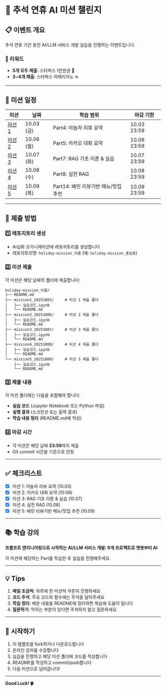 # 🎊 추석 연휴 AI 미션 챌린지

## 📋 이벤트 개요

추석 연휴 기간 동안 AI/LLM 서비스 개발 실습을 진행하는 이벤트입니다.

### 🎁 리워드
- **5개 모두 제출**: 스타벅스 1만원권 💟
- **3~4개 제출**: 스타벅스 아메리카노 ☕

---

## 📅 미션 일정

| 미션 | 날짜 | 학습 범위 | 마감 기한 |
|------|------|-----------|-----------|
| [미션 1](./mission1_20251003/) | 10.03 (금) | Part4: 야놀자 리뷰 요약 | 10.03 23:59 |
| [미션 2](./mission2_20251006/) | 10.06 (월) | Part5: 카카오 대화 요약 | 10.06 23:59 |
| [미션 3](./mission3_20251007/) | 10.07 (화) | Part7: RAG 기초 이론 & 실습 | 10.07 23:59 |
| [미션 4](./mission4_20251008/) | 10.08 (수) | Part8: 실전 RAG | 10.08 23:59 |
| [미션 5](./mission5_20251009/) | 10.09 (목) | Part14: 배민 리뷰기반 메뉴/맛집 추천 | 10.09 23:59 |

---

## 📝 제출 방법

### 1️⃣ 레포지토리 생성
- AI심화 오가니제이션에 레포지토리를 생성합니다
- 레포지토리명: `holiday-mission_이름` (예: `holiday-mission_홍길동`)

### 2️⃣ 미션 제출
각 미션은 해당 날짜의 폴더에 제출합니다:

```
holiday-mission_이름/
├── README.md
├── mission1_20251003/     # 미션 1 제출 폴더
│   ├── 실습코드.ipynb
│   └── README.md
├── mission2_20251006/     # 미션 2 제출 폴더
│   ├── 실습코드.ipynb
│   └── README.md
├── mission3_20251007/     # 미션 3 제출 폴더
│   ├── 실습코드.ipynb
│   └── README.md
├── mission4_20251008/     # 미션 4 제출 폴더
│   ├── 실습코드.ipynb
│   └── README.md
└── mission5_20251009/     # 미션 5 제출 폴더
    ├── 실습코드.ipynb
    └── README.md
```

### 3️⃣ 제출 내용
각 미션 폴더에는 다음을 포함해야 합니다:
- **실습 코드** (Jupyter Notebook 또는 Python 파일)
- **실행 결과** (스크린샷 또는 출력 결과)
- **학습 내용 정리** (README.md에 작성)

### 4️⃣ 마감 시간
- 각 미션은 해당 날짜 **23:59**까지 제출
- Git commit 시간을 기준으로 인정

---

## ✅ 체크리스트

- [x] 미션 1: 야놀자 리뷰 요약 (10.03)
- [x] 미션 2: 카카오 대화 요약 (10.06)
- [x] 미션 3: RAG 기초 이론 & 실습 (10.07)
- [x] 미션 4: 실전 RAG (10.08)
- [x] 미션 5: 배민 리뷰기반 메뉴/맛집 추천 (10.09)

---

## 📚 학습 강의

**프롬프트 엔지니어링으로 시작하는 AI/LLM 서비스 개발: 9개 프로젝트로 챗봇부터 AI**

각 미션에 해당하는 Part를 학습한 후 실습을 진행해주세요.

---

## 💡 Tips

1. **매일 조금씩**: 하루에 한 미션씩 꾸준히 진행하세요
2. **코드 주석**: 주요 코드와 함수에는 주석을 달아주세요
3. **학습 정리**: 배운 내용을 README에 정리하면 복습에 도움이 됩니다
4. **질문하기**: 막히는 부분이 있다면 주저하지 말고 질문하세요

---

## 🚀 시작하기

1. 이 템플릿을 fork하거나 다운로드합니다
2. 온라인 강의를 수강합니다
3. 실습을 진행하고 해당 미션 폴더에 코드를 작성합니다
4. README를 작성하고 commit/push합니다
5. 다음 미션으로 넘어갑니다!

---

**Good Luck! 🍀**

